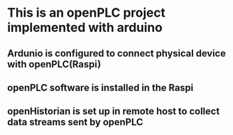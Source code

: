# This is an openPLC project implemented with arduino

## Ardunio is configured to connect physical device with openPLC(Raspi)

## openPLC software is installed in the Raspi

## openHistorian is set up in remote host to collect data streams sent by openPLC

